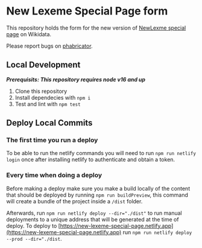 # New Lexeme Special Page form

This repository holds the form for the new version of [NewLexme special page](https://www.wikidata.org/wiki/Special:NewLexeme) on Wikidata.

Please report bugs on [phabricator](https://phabricator.wikimedia.org/project/view/5674/).

## Local Development

_**Prerequisits: This repository requires node v16 and up**_

1. Clone this repository
2. Install dependecies with `npm i`
3. Test and lint with `npm test`

## Deploy Local Commits

### The first time you run a deploy

To be able to run the netlify commands you will need to run `npm run netlify login` once after installing netlify to authenticate and obtain a token.

### Every time when doing a deploy

Before making a deploy make sure you make a build locally of the content that should be deployed by running `npm run buildPreview`, this command will create a bundle of the project inside a `/dist` folder.

Afterwards, run `npm run netlify deploy --dir="./dist"` to run manual deployments to a unique address that will be generated at the time of deploy. 
To deploy to [https://new-lexeme-special-page.netlify.app](https://new-lexeme-special-page.netlify.app) run `npm run netlify deploy --prod --dir="./dist`. 


